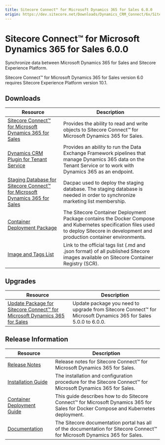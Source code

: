```yaml
---
title: Sitecore Connect™ for Microsoft Dynamics 365 for Sales 6.0.0
origin: https://dev.sitecore.net/Downloads/Dynamics_CRM_Connect/6x/Sitecore_Connect_for_Microsoft_Dynamics_365_for_Sales_600.aspx
---
```


# Sitecore Connect™ for Microsoft Dynamics 365 for Sales 6.0.0

Synchronize data between Microsoft Dynamics 365 for Sales and Sitecore Experience Platform.

  <Alert variant='warning' mb={4}>
    <AlertIcon />
    Sitecore Connect™ for Microsoft Dynamics 365 for Sales version 6.0 requires Sitecore Experience Platform version 10.1.
  </Alert>
  

## Downloads

 | Resource | Description |
 | --- | --- |
 | [Sitecore Connect™ for Microsoft Dynamics 365 for Sales](https://sitecoredev.azureedge.net/~/media/E0424DDD5536423E81E2436769C19A79.ashx?date=20210611T135948) | Provides the ability to read and write objects to Sitecore Connect™ for Microsoft Dynamics 365 for Sales. |
 | [Dynamics CRM Plugin for Tenant Service](https://sitecoredev.azureedge.net/~/media/2BB986C7C3C841609EC9DA50A9898DA0.ashx?date=20210611T140026) | Provides an ability to run the Data Exchange Framework pipelines that manage Dynamics 365 data on the Tenant Service or to work with Dynamics 365 as an endpoint. |
 | [Staging Database for Sitecore Connect™ for Microsoft Dynamics 365 for Sales](https://sitecoredev.azureedge.net/~/media/346CCF1B3FF1404198945A191EF7347E.ashx?date=20210611T140108) | Dacpac used to deploy the staging database. The staging database is needed in order to synchronize marketing list membership. |
 | [Container Deployment Package](https://github.com/Sitecore/container-deployment/releases/tag/dcrm%2F6.0.0.01474.70) | The Sitecore Container Deployment Package contains the Docker Compose and Kubernetes specification files used to deploy Sitecore in development and production container environments. |
 | [Image and Tags List](https://github.com/Sitecore/docker-images/tree/master/tags) | Link to the official tags list (.md and .json format) of all published Sitecore images available on Sitecore Container Registry (SCR). |

## Upgrades

 | Resource | Description |
 | --- | --- |
 | [Update Package for Sitecore Connect™ for Microsoft Dynamics 365 for Sales](https://sitecoredev.azureedge.net/~/media/E56624CE8FE34203AD87963FB244779C.ashx?date=20210611T140144) | Update package you need to upgrade from Sitecore Connect™ for Microsoft Dynamics 365 for Sales 5.0.0 to 6.0.0. |

## Release Information

 | Resource | Description |
 | --- | --- |
 | [Release Notes](https://dev.sitecore.net:443/downloads/Dynamics%20CRM%20Connect/6x/Sitecore%20Connect%20for%20Microsoft%20Dynamics%20365%20for%20Sales%20600/Release%20Notes) | Release notes for Sitecore Connect™ for Microsoft Dynamics 365 for Sales. |
 | [Installation Guide](https://sitecoredev.azureedge.net/~/media/1CF42439E71F49D1AB0A99E22198053E.ashx?date=20210611T140343) | The installation and configuration procedure for the Sitecore Connect™ for Microsoft Dynamics 365 for Sales. |
 | [Container Deployment Guide](https://sitecoredev.azureedge.net/~/media/8E7022D94F39477EAA4791D20E78C66D.ashx?date=20210611T140401) | This guide describes how to do Sitecore Connect™ for Microsoft Dynamics 365 for Sales for Docker Compose and Kubernetes deployment. |
 | [Documentation](https://doc.sitecore.com/developers/dynamics-crm-connect/60/sitecore-connect-for-microsoft-dynamics-365-for-sales/en/sitecore-connect-for-microsoft-dynamics-365-for-sales-configuration-guide.html) | The Sitecore documentation portal has all of the documentation for Sitecore Connect™ for Microsoft Dynamics 365 for Sales. |